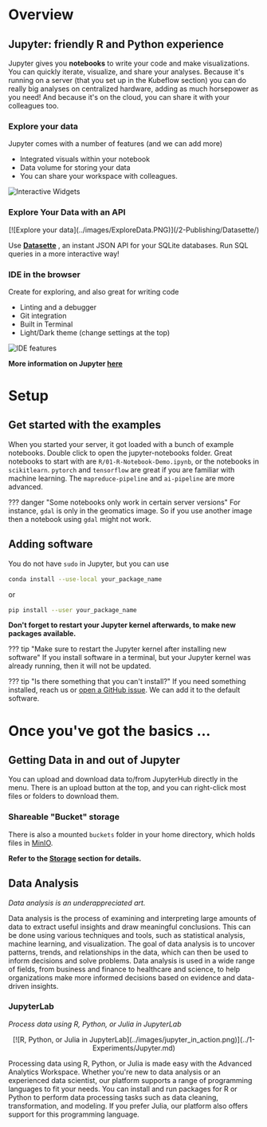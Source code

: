 # Overview

## Jupyter: friendly R and Python experience

Jupyter gives you **notebooks** to write your code and make visualizations. You can quickly iterate, visualize, and share your analyses. Because it's running on a server (that you set up in the Kubeflow section) you can do really big analyses on centralized hardware, adding as much horsepower as you need! And because it's on the cloud, you can share it with your colleagues too.

### Explore your data

Jupyter comes with a number of features (and we can add more)

- Integrated visuals within your notebook
- Data volume for storing your data
- You can share your workspace with colleagues.

![Interactive Widgets](../images/jupyter_visual.png)

### Explore Your Data with an API

<center>
[![Explore your data](../images/ExploreData.PNG)](/2-Publishing/Datasette/)
</center>

Use **[Datasette](../2-Publishing/Datasette/)** , an instant JSON API for your SQLite databases. Run SQL queries in a more interactive way!

### IDE in the browser

Create for exploring, and also great for writing code

- Linting and a debugger
- Git integration
- Built in Terminal
- Light/Dark theme (change settings at the top)

![IDE features](../images/jupyter_ide.png)

**More information on Jupyter [here](https://jupyter.org)**

# Setup

## Get started with the examples

When you started your server, it got loaded with a bunch of example notebooks. Double click to open the jupyter-notebooks folder. Great notebooks to start with
are `R/01-R-Notebook-Demo.ipynb`, or the notebooks in `scikitlearn`. `pytorch` and `tensorflow` are great if you are familiar with machine learning. The `mapreduce-pipeline` and `ai-pipeline` are more advanced.

<!-- prettier-ignore -->
??? danger "Some notebooks only work in certain server versions"
    For instance, `gdal` is only in the geomatics image. So if you use another image then a notebook using `gdal` might not work.

## Adding software

You do not have `sudo` in Jupyter, but you can use

```sh
conda install --use-local your_package_name
```

or

```sh
pip install --user your_package_name
```

**Don't forget to restart your Jupyter kernel afterwards, to make new packages
available.**

<!-- prettier-ignore -->
??? tip "Make sure to restart the Jupyter kernel after installing new software"
    If you install software in a terminal, but your Jupyter kernel was already running, then it will not be updated.

<!-- prettier-ignore -->
??? tip "Is there something that you can't install?"
    If you need something installed, reach us or [open a GitHub issue](https://github.com/StatCan/aaw-kubeflow-containers). We can add it to the default software.

# Once you've got the basics ...

## Getting Data in and out of Jupyter

You can upload and download data to/from JupyterHub directly in the menu. There is an upload button at the top, and you can right-click most files or folders to download them.

### Shareable "Bucket" storage

There is also a mounted `buckets` folder in your home directory, which holds files in [MinIO](../Storage.md/#buckets-via-minio).

**Refer to the [Storage](../index.md#storage) section for details.**

## Data Analysis

_Data analysis is an underappreciated art._

Data analysis is the process of examining and interpreting large amounts of data to extract useful insights and draw meaningful conclusions. This can be done using various techniques and tools, such as statistical analysis, machine learning, and visualization. The goal of data analysis is to uncover patterns, trends, and relationships in the data, which can then be used to inform decisions and solve problems. Data analysis is used in a wide range of fields, from business and finance to healthcare and science, to help organizations make more informed decisions based on evidence and data-driven insights.

### JupyterLab

_Process data using R, Python, or Julia in JupyterLab_

<center>
[![R, Python, or Julia in JupyterLab](../images/jupyter_in_action.png)](../1-Experiments/Jupyter.md)
</center>

Processing data using R, Python, or Julia is made easy with the Advanced Analytics Workspace. Whether you're new to data analysis or an experienced data scientist, our platform supports a range of programming languages to fit your needs. You can install and run packages for R or Python to perform data processing tasks such as data cleaning, transformation, and modeling. If you prefer Julia, our platform also offers support for this programming language.
